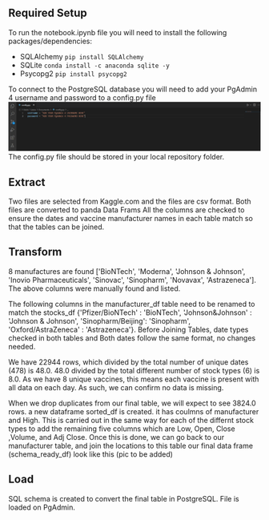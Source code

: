 ## Required Setup
To run the notebook.ipynb file you will need to install the following packages/dependencies:
* SQLAlchemy `pip install SQLAlchemy`
* SQLite `conda install -c anaconda sqlite -y`
* Psycopg2 `pip install psycopg2`

To connect to the PostgreSQL database you will need to add your PgAdmin 4 username and password to a config.py file
![config_file.png](Readme_Images/config_file.png)
The config.py file should be stored in your local repository folder.
## Extract
Two files are selected from Kaggle.com and the  files are csv format.
 Both files are converted to panda Data Frams
All the columns are checked to
ensure the dates and vaccine manufacturer names in each table match so that the tables can be joined.

## Transform
8 manufactures are found ['BioNTech', 'Moderna', 'Johnson & Johnson', 'Inovio Pharmaceuticals', 'Sinovac', 'Sinopharm', 'Novavax', 'Astrazeneca'].
The above columns  were manually found and listed.

The following columns in the manufacturer_df table need to be renamed to match the stocks_df
{'Pfizer/BioNTech' : 'BioNTech',
                                                      'Johnson&Johnson' : 'Johnson & Johnson',
                                                      'Sinopharm/Beijing': 'Sinopharm',
                                                      'Oxford/AstraZeneca' : 'Astrazeneca'}.
Before Joining Tables, date types checked in both tables and Both dates follow the same format, no changes needed.

We have 22944 rows, which divided by the total number of unique dates (478) is 48.0.
48.0 divided by the total different number of stock types (6) is 8.0.
As we have 8 unique vaccines, this means each vaccine is present with all data on each day. 
As such, we can confirm no data is missing.

When we drop duplicates from our final table, we will expect to see 3824.0 rows.
a new dataframe sorted_df is created. it has coulmns of manufacturer and High.
This is carried out in the same way for each of the differnt stock types to add the remaining five columns which are Low,	Open,	Close	,Volume, and	Adj Close.
Once this is done, we can go back to our manufacturer table, and join the locations to this table
our final data frame (schema_ready_df) look like this (pic to be added)

## Load

SQL schema is created to convert the final table in PostgreSQL.
File is loaded  on PgAdmin. 
